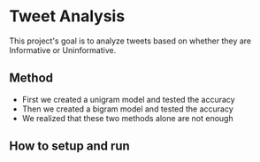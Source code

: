 # Tweet Analysis

This project's goal is to analyze tweets based on whether they are Informative or Uninformative. 

## Method

- First we created a unigram model and tested the accuracy
- Then we created a bigram model and tested the accuracy
- We realized that these two methods alone are not enough


## How to setup and run